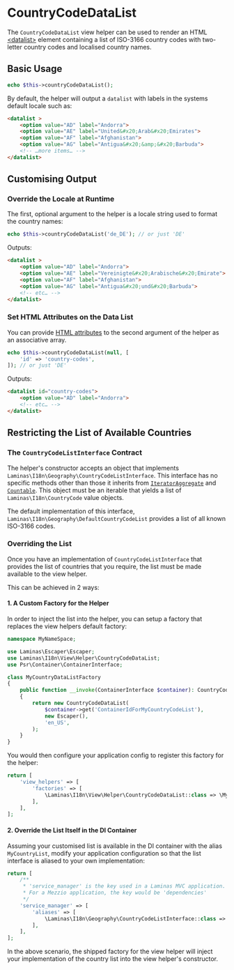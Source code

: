 # CountryCodeDataList

The `CountryCodeDataList` view helper can be used to render an HTML [&lt;datalist&gt;](https://developer.mozilla.org/en-US/docs/Web/HTML/Element/datalist) element containing a list of ISO-3166 country codes with two-letter country codes and localised country names.

## Basic Usage

```php
echo $this->countryCodeDataList();
```

By default, the helper will output a `datalist` with labels in the systems default locale such as:

```html
<datalist >
    <option value="AD" label="Andorra">
    <option value="AE" label="United&#x20;Arab&#x20;Emirates">
    <option value="AF" label="Afghanistan">
    <option value="AG" label="Antigua&#x20;&amp;&#x20;Barbuda">
    <!-- …more items… -->
</datalist>
```

## Customising Output

### Override the Locale at Runtime

The first, optional argument to the helper is a locale string used to format the country names:

```php
echo $this->countryCodeDataList('de_DE'); // or just 'DE'
```

Outputs:

```html
<datalist >
    <option value="AD" label="Andorra">
    <option value="AE" label="Vereinigte&#x20;Arabische&#x20;Emirate">
    <option value="AF" label="Afghanistan">
    <option value="AG" label="Antigua&#x20;und&#x20;Barbuda">
    <!-- etc… -->
</datalist>
```

### Set HTML Attributes on the Data List

You can provide [HTML attributes](https://developer.mozilla.org/en-US/docs/Web/HTML/Element/datalist#attributes) to the second argument of the helper as an associative array.

```php
echo $this->countryCodeDataList(null, [
    'id' => 'country-codes',
]); // or just 'DE'
```

Outputs:

```html
<datalist id="country-codes">
    <option value="AD" label="Andorra">
    <!-- etc… -->
</datalist>
```

## Restricting the List of Available Countries

### The `CountryCodeListInterface` Contract

The helper's constructor accepts an object that implements `Laminas\I18n\Geography\CountryCodeListInterface`.
This interface has no specific methods other than those it inherits from [`IteratorAggregate`](https://www.php.net/manual/en/class.iteratoraggregate.php) and [`Countable`](https://www.php.net/manual/en/class.countable.php).
This object must be an iterable that yields a list of `Laminas\I18n\CountryCode` value objects.

The default implementation of this interface, `Laminas\I18n\Geography\DefaultCountryCodeList` provides a list of all known ISO-3166 codes.

### Overriding the List

Once you have an implementation of `CountryCodeListInterface` that provides the list of countries that you require, the list must be made available to the view helper.

This can be achieved in 2 ways:

#### 1. A Custom Factory for the Helper

In order to inject the list into the helper, you can setup a factory that replaces the view helpers default factory:

```php
namespace MyNameSpace;

use Laminas\Escaper\Escaper;
use Laminas\I18n\View\Helper\CountryCodeDataList;
use Psr\Container\ContainerInterface;

class MyCountryDataListFactory
{
    public function __invoke(ContainerInterface $container): CountryCodeDataList
    {
        return new CountryCodeDataList(
            $container->get('ContainerIdForMyCountryCodeList'),
            new Escaper(),
            'en_US',
        );
    }
}
```

You would then configure your application config to register this factory for the helper:

```php
return [
    'view_helpers' => [
        'factories' => [
            \Laminas\I18n\View\Helper\CountryCodeDataList::class => \MyNameSpace\MyCountryDataListFactory::class,
        ],
    ],
];
```

#### 2. Override the List Itself in the DI Container

Assuming your customised list is available in the DI container with the alias `MyCountryList`, modify your application configuration so that the list interface is aliased to your own implementation:

```php
return [
    /**
     * 'service_manager' is the key used in a Laminas MVC application.
     * For a Mezzio application, the key would be 'dependencies' 
     */
    'service_manager' => [
        'aliases' => [
            \Laminas\I18n\Geography\CountryCodeListInterface::class => 'MyCountryList',
        ],
    ],
];
```

In the above scenario, the shipped factory for the view helper will inject your implementation of the country list into the view helper's constructor.
